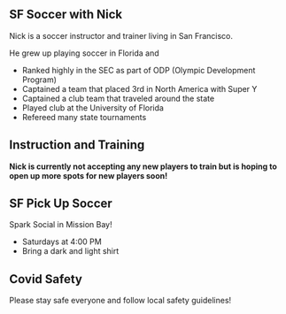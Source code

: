 ## SF Soccer with Nick

Nick is a soccer instructor and trainer living in San Francisco.

He grew up playing soccer in Florida and
- Ranked highly in the SEC as part of ODP (Olympic Development Program)
- Captained a team that placed 3rd in North America with Super Y
- Captained a club team that traveled around the state
- Played club at the University of Florida
- Refereed many state tournaments

## Instruction and Training

**Nick is currently not accepting any new players to train but is hoping to open up more spots for new players soon!**

## SF Pick Up Soccer

Spark Social in Mission Bay!
- Saturdays at 4:00 PM
- Bring a dark and light shirt

## Covid Safety

Please stay safe everyone and follow local safety guidelines!
